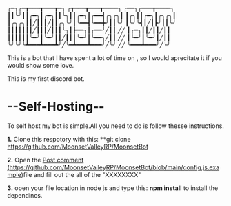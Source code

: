 ╭━╮╭━┳━━━┳━━━┳━╮ ╭┳━━━┳━━━┳━━━━╮  ╭━━╮╭━━━┳━━━━╮
┃┃╰╯┃┃╭━╮┃╭━╮┃┃╰╮┃┃╭━╮┃╭━━┫╭╮╭╮┃  ┃╭╮┃┃╭━╮┃╭╮╭╮┃
┃╭╮╭╮┃┃╱┃┃┃╱┃┃╭╮╰╯┃╰━━┫╰━━╋╯┃┃╰╯  ┃╰╯╰┫┃╱┃┣╯┃┃╰╯
┃┃┃┃┃┃┃╱┃┃┃╱┃┃┃╰╮┃┣━━╮┃╭━━╯╱┃┃ ╱╱ ┃╭━╮┃┃╱┃┃╱┃┃
┃┃┃┃┃┃╰━╯┃╰━╯┃┃╱┃┃┃╰━╯┃╰━━╮╱┃┃ ╱╱ ┃╰━╯┃╰━╯┃╱┃┃
╰╯╰╯╰┻━━━┻━━━┻╯╱╰━┻━━━┻━━━╯╱╰╯ ╱╱ ╰━━━┻━━━╯╱╰╯

This is a bot that I have spent a lot of time on , so I would aprecitate it if you would show some love.

This is my first discord bot.

# --Self-Hosting--
To self host my bot is simple.All you need to do is follow thesse instructions.

**1.** Clone  this respotory with this: **git clone https://github.com/MoonsetValleyRP/MoonsetBot

**2.** Open the <a href="#" class="button">Post comment (https://github.com/MoonsetValleyRP/MoonsetBot/blob/main/config.js.example)</a>file and fill out the all of the "XXXXXXXX"

**3.** open your file location in node js and type this: **npm install** to install the dependincs.
